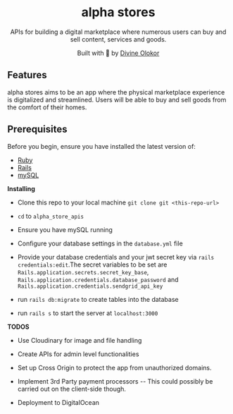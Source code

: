 <h1 align='center'><b>alpha stores</b></h1>  
<p align='center'>
APIs for building a digital marketplace where numerous users can buy and sell content, services and goods.
</p>

<p align="center">
Built with 💖 by <a href='https://github.com/divee789'>Divine Olokor</a>
</p>

## **Features**

alpha stores aims to be an app where the physical marketplace experience is digitalized and streamlined. Users will be able to buy and sell goods from the comfort of their homes.

## **Prerequisites**

Before you begin, ensure you have installed the latest version of:

- [Ruby](https://www.ruby-lang.org/en/)
- [Rails](https://rubyonrails.org/)
- [mySQL](https://www.mysql.org/)

**Installing**

- Clone this repo to your local machine `git clone git <this-repo-url>`

- `cd` to `alpha_store_apis`

- Ensure you have mySQL running

- Configure your database settings in the `database.yml` file

- Provide your database credentials and your jwt secret key via `rails credentials:edit`.The secret variables to be set are `Rails.application.secrets.secret_key_base`, `Rails.application.credentials.database_password` and `Rails.application.credentials.sendgrid_api_key`

- run `rails db:migrate` to create tables into the database

- run `rails s` to start the server at `localhost:3000`

**TODOS**

- Use Cloudinary for image and file handling

- Create APIs for admin level functionalities

- Set up Cross Origin to protect the app from unauthorized domains.

- Implement 3rd Party payment processors -- This could possibly be carried out on the client-side though.

- Deployment to DigitalOcean
